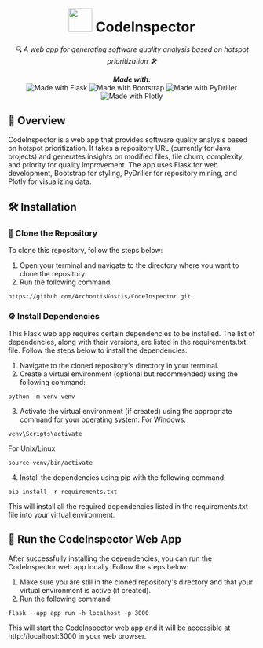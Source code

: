 <h1 align="center">
  <img src="https://github.com/ArchontisKostis/CodeInspector/blob/master/static/assets/svg/logo_1.svg" width="48" height="48" />
  CodeInspector
</h1>

<p align="center">
  <em>🔍 A web app for generating software quality analysis based on hotspot prioritization 🛠️</em> 
</p>

<p align="center">
  <em><b>Made with:</b></em> <br>
  <img src="https://img.shields.io/badge/Flask-blue" alt="Made with Flask" />
  <img src="https://img.shields.io/badge/Bootstrap-purple" alt="Made with Bootstrap" />
  <img src="https://img.shields.io/badge/PyDriller-green" alt="Made with PyDriller" />
  <img src="https://img.shields.io/badge/Plotly-orange" alt="Made with Plotly" />
</p>

## 🚀 Overview
CodeInspector is a web app that provides software quality analysis based on hotspot prioritization.
It takes a repository URL (currently for Java projects) and generates insights on modified files, file churn, complexity, and priority for quality improvement.
The app uses Flask for web development, Bootstrap for styling, PyDriller for repository mining, and Plotly for visualizing data.

## 🛠️ Installation

### 🐙 Clone the Repository
To clone this repository, follow the steps below:
1. Open your terminal and navigate to the directory where you want to clone the repository.
2. Run the following command:
```
https://github.com/ArchontisKostis/CodeInspector.git
```

### ⚙️ Install Dependencies
This Flask web app requires certain dependencies to be installed. The list of dependencies, along with their versions, are listed in the requirements.txt file. Follow the steps below to install the dependencies:

1. Navigate to the cloned repository's directory in your terminal.
2. Create a virtual environment (optional but recommended) using the following command:
```
python -m venv venv
```

3. Activate the virtual environment (if created) using the appropriate command for your operating system:
For Windows:
```
venv\Scripts\activate
```

For Unix/Linux
```
source venv/bin/activate
```

4. Install the dependencies using pip with the following command:
```
pip install -r requirements.txt
```

This will install all the required dependencies listed in the requirements.txt file into your virtual environment.

## 🚀 Run the CodeInspector Web App

After successfully installing the dependencies, you can run the CodeInspector web app locally. Follow the steps below:

1. Make sure you are still in the cloned repository's directory and that your virtual environment is active (if created).
2. Run the following command:
```
flask --app app run -h localhost -p 3000
```
This will start the CodeInspector web app and it will be accessible at http://localhost:3000 in your web browser.
